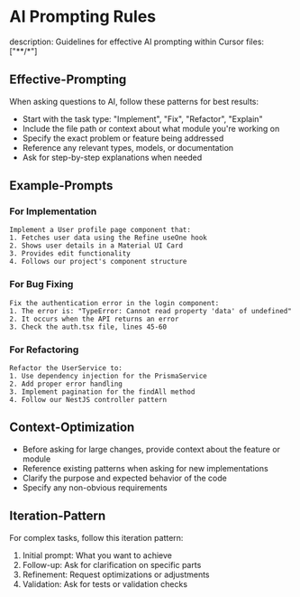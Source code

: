 # AI Prompting Rules
description: Guidelines for effective AI prompting within Cursor
files: ["**/*"]

## Effective-Prompting

When asking questions to AI, follow these patterns for best results:

- Start with the task type: "Implement", "Fix", "Refactor", "Explain"
- Include the file path or context about what module you're working on
- Specify the exact problem or feature being addressed
- Reference any relevant types, models, or documentation
- Ask for step-by-step explanations when needed

## Example-Prompts

### For Implementation

```
Implement a User profile page component that:
1. Fetches user data using the Refine useOne hook
2. Shows user details in a Material UI Card
3. Provides edit functionality
4. Follows our project's component structure
```

### For Bug Fixing

```
Fix the authentication error in the login component:
1. The error is: "TypeError: Cannot read property 'data' of undefined"
2. It occurs when the API returns an error
3. Check the auth.tsx file, lines 45-60
```

### For Refactoring

```
Refactor the UserService to:
1. Use dependency injection for the PrismaService
2. Add proper error handling
3. Implement pagination for the findAll method
4. Follow our NestJS controller pattern
```

## Context-Optimization

- Before asking for large changes, provide context about the feature or module
- Reference existing patterns when asking for new implementations
- Clarify the purpose and expected behavior of the code
- Specify any non-obvious requirements

## Iteration-Pattern

For complex tasks, follow this iteration pattern:

1. Initial prompt: What you want to achieve
2. Follow-up: Ask for clarification on specific parts
3. Refinement: Request optimizations or adjustments
4. Validation: Ask for tests or validation checks 